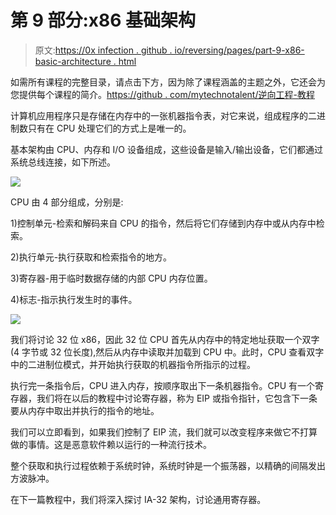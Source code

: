 # 第 9 部分:x86 基础架构

> 原文:[https://0x infection . github . io/reversing/pages/part-9-x86-basic-architecture . html](https://0xinfection.github.io/reversing/pages/part-9-x86-basic-architecture.html)

如需所有课程的完整目录，请点击下方，因为除了课程涵盖的主题之外，它还会为您提供每个课程的简介。[https://github . com/mytechnotalent/逆向工程-教程](https://github.com/mytechnotalent/Reverse-Engineering-Tutorial)

计算机应用程序只是存储在内存中的一张机器指令表，对它来说，组成程序的二进制数只有在 CPU 处理它们的方式上是唯一的。

基本架构由 CPU、内存和 I/O 设备组成，这些设备是输入/输出设备，它们都通过系统总线连接，如下所述。

![](../Images/0a0d25fe9e91aed0b70ca3536adbde10.png)

CPU 由 4 部分组成，分别是:

1)控制单元-检索和解码来自 CPU 的指令，然后将它们存储到内存中或从内存中检索。

2)执行单元-执行获取和检索指令的地方。

3)寄存器-用于临时数据存储的内部 CPU 内存位置。

4)标志-指示执行发生时的事件。

![](../Images/dde866c151944c7d1c1f83186c0bb4f4.png)

我们将讨论 32 位 x86，因此 32 位 CPU 首先从内存中的特定地址获取一个双字(4 字节或 32 位长度),然后从内存中读取并加载到 CPU 中。此时，CPU 查看双字中的二进制位模式，并开始执行获取的机器指令所指示的过程。

执行完一条指令后，CPU 进入内存，按顺序取出下一条机器指令。CPU 有一个寄存器，我们将在以后的教程中讨论寄存器，称为 EIP 或指令指针，它包含下一条要从内存中取出并执行的指令的地址。

我们可以立即看到，如果我们控制了 EIP 流，我们就可以改变程序来做它不打算做的事情。这是恶意软件赖以运行的一种流行技术。

整个获取和执行过程依赖于系统时钟，系统时钟是一个振荡器，以精确的间隔发出方波脉冲。

在下一篇教程中，我们将深入探讨 IA-32 架构，讨论通用寄存器。